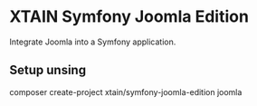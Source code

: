 # XTAIN Symfony Joomla Edition

Integrate Joomla into a Symfony application.

## Setup unsing

composer create-project xtain/symfony-joomla-edition joomla